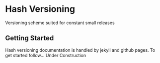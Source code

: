 # Hash Versioning
Versioning scheme suited for constant small releases

## Getting Started
Hash versioning documentation is handled by jekyll and github pages.
To get started follow... Under Construction

